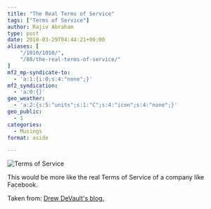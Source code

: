 ```yaml
---
title: "The Real Terms of Service"
tags: ["Terms of Service"]
author: Rajiv Abraham
type: post
date: 2018-03-29T04:44:21+00:00
aliases: [
    "/1010/1010/",
    "/88/the-real-terms-of-service/"
]
mf2_mp-syndicate-to:
  - 'a:1:{i:0;s:4:"none";}'
mf2_syndication:
  - 'a:0:{}'
geo_weather:
  - 'a:2:{s:5:"units";s:1:"C";s:4:"icon";s:4:"none";}'
geo_public:
  - 1
categories:
  - Musings
format: aside

---
```

![Terms of Service](/images/TOS.png)

This would be more like the real Terms of Service of a company like Facebook. 

Taken from: [Drew DeVault's blog.](https://drewdevault.com/2018/03/24/Decentralize-decentralize-decentralize.html)